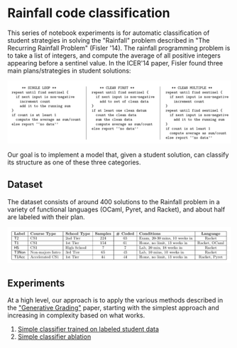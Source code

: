 # Rainfall code classification

This series of notebook experiments is for automatic classification of student strategies in solving the "Rainfall" problem described in "The Recurring Rainfall Problem" (Fisler '14). The rainfall programming problem is to take a list of integers, and compute the average of all positive integers appearing before a sentinel value. In the ICER'14 paper, Fisler found three main plans/strategies in student solutions:

![](strategies.png)

Our goal is to implement a model that, given a student solution, can classify its structure as one of these three categories.

## Dataset

The dataset consists of around 400 solutions to the Rainfall problem in a variety of functional languages (OCaml, Pyret, and Racket), and about half are labeled with their plan.

![](dataset.png)

## Experiments

At a high level, our approach is to apply the various methods described in the ["Generative Grading"](http://arxiv.org/abs/1905.09916) paper, starting with the simplest approach and increasing in complexity based on what works.

1. [Simple classifier trained on labeled student data](supervised_simple_classifier.ipynb)
2. [Simple classifier ablation](supervised_simple_classifier_ablation.ipynb)
